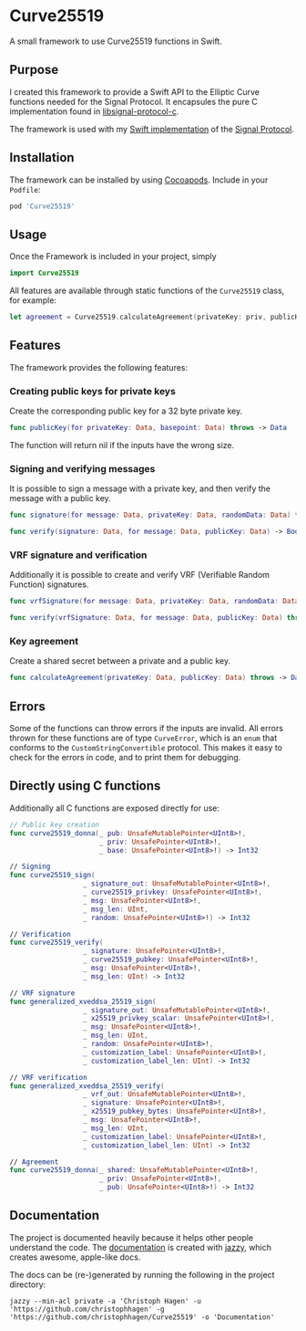 # Curve25519
A small framework to use Curve25519 functions in Swift.

## Purpose

I created this framework to provide a Swift API to the Elliptic Curve functions needed for the Signal Protocol. It encapsules the pure C implementation found in [libsignal-protocol-c](https://github.com/signalapp/libsignal-protocol-c).

The framework is used with my [Swift implementation](https://github.com/christophhagen/SignalProtocolSwift) of the [Signal Protocol](https://signal.org/docs/).

## Installation

The framework can be installed by using [Cocoapods](https://cocoapods.org/). Include in your `Podfile`:

```ruby
pod 'Curve25519'
```

## Usage

Once the Framework is included in your project, simply

```swift
import Curve25519
```

All features are available through static functions of the `Curve25519` class, for example:

```swift
let agreement = Curve25519.calculateAgreement(privateKey: priv, publicKey: pub)
```

## Features

The framework provides the following features:

### Creating public keys for private keys

Create the corresponding public key for a 32 byte private key.

```swift
func publicKey(for privateKey: Data, basepoint: Data) throws -> Data
```

The function will return nil if the inputs have the wrong size.

### Signing and verifying messages

It is possible to sign a message with a private key, and then verify the message with a public key.

```swift
func signature(for message: Data, privateKey: Data, randomData: Data) throws -> Data

func verify(signature: Data, for message: Data, publicKey: Data) -> Bool
```

### VRF signature and verification

Additionally it is possible to create and verify VRF (Verifiable Random Function) signatures.

```swift
func vrfSignature(for message: Data, privateKey: Data, randomData: Data) throws -> Data

func verify(vrfSignature: Data, for message: Data, publicKey: Data) throws -> Data
```

### Key agreement

Create a shared secret between a private and a public key.

```swift
func calculateAgreement(privateKey: Data, publicKey: Data) throws -> Data
```

## Errors

Some of the functions can throw errors if the inputs are invalid. All errors thrown for these
functions are of type `CurveError`, which is an `enum` that conforms to the `CustomStringConvertible`
protocol. This makes it easy to check for the errors in code, and to print them for debugging.


## Directly using C functions

Additionally all C functions are exposed directly for use:

```swift
// Public key creation
func curve25519_donna(_ pub: UnsafeMutablePointer<UInt8>!,
                      _ priv: UnsafePointer<UInt8>!,
                      _ base: UnsafePointer<UInt8>!) -> Int32

// Signing
func curve25519_sign(
                  _ signature_out: UnsafeMutablePointer<UInt8>!,
                  _ curve25519_privkey: UnsafePointer<UInt8>!,
                  _ msg: UnsafePointer<UInt8>!,
                  _ msg_len: UInt,
                  _ random: UnsafePointer<UInt8>!) -> Int32

// Verification
func curve25519_verify(
                  _ signature: UnsafePointer<UInt8>!,
                  _ curve25519_pubkey: UnsafePointer<UInt8>!,
                  _ msg: UnsafePointer<UInt8>!,
                  _ msg_len: UInt) -> Int32

// VRF signature
func generalized_xveddsa_25519_sign(
                  _ signature_out: UnsafeMutablePointer<UInt8>!,
                  _ x25519_privkey_scalar: UnsafePointer<UInt8>!,
                  _ msg: UnsafePointer<UInt8>!,
                  _ msg_len: UInt,
                  _ random: UnsafePointer<UInt8>!,
                  _ customization_label: UnsafePointer<UInt8>!,
                  _ customization_label_len: UInt) -> Int32

// VRF verification
func generalized_xveddsa_25519_verify(
                  _ vrf_out: UnsafeMutablePointer<UInt8>!,
                  _ signature: UnsafePointer<UInt8>!,
                  _ x25519_pubkey_bytes: UnsafePointer<UInt8>!,
                  _ msg: UnsafePointer<UInt8>!,
                  _ msg_len: UInt,
                  _ customization_label: UnsafePointer<UInt8>!,
                  _ customization_label_len: UInt) -> Int32

// Agreement
func curve25519_donna(_ shared: UnsafeMutablePointer<UInt8>!,
                      _ priv: UnsafePointer<UInt8>!,
                      _ pub: UnsafePointer<UInt8>!) -> Int32
```

## Documentation

The project is documented heavily because it helps other people understand the code. The [documentation](https://github.com/christophhagen/Curve25519/tree/master/Documentation)
is created with [jazzy](https://github.com/realm/jazzy), which creates awesome, apple-like
docs.

The docs can be (re-)generated by running the following in the project directory:

```
jazzy --min-acl private -a 'Christoph Hagen' -u 'https://github.com/christophhagen' -g 'https://github.com/christophhagen/Curve25519' -o 'Documentation'
```
